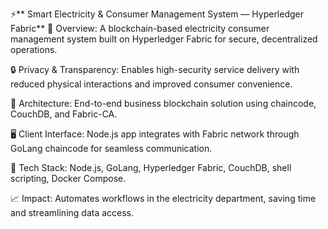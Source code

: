 ⚡** Smart Electricity & Consumer Management System — Hyperledger Fabric**
📌 Overview: A blockchain-based electricity consumer management system built on Hyperledger Fabric for secure, decentralized operations.

🔒 Privacy & Transparency: Enables high-security service delivery with reduced physical interactions and improved consumer convenience.

🧩 Architecture: End-to-end business blockchain solution using chaincode, CouchDB, and Fabric-CA.

🖥️ Client Interface: Node.js app integrates with Fabric network through GoLang chaincode for seamless communication.

🐚 Tech Stack: Node.js, GoLang, Hyperledger Fabric, CouchDB, shell scripting, Docker Compose.

📈 Impact: Automates workflows in the electricity department, saving time and streamlining data access.
